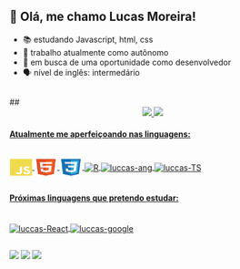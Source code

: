  ## 👋 Olá, me chamo Lucas Moreira!
 
 - 📚 estudando Javascript, html, css
 - 💼 trabalho atualmente como autônomo
 - 🙌 em busca de uma oportunidade como desenvolvedor
 - 🗣️ nível de inglês: intermedário
 
 ##
 
 <div align="center">
 <inframe ="https://giphy.com/embed/4rZA5D22301iMgrUNd" width="480" height="266" frameBorder="0" class="giphy-embed" allowFullScreen></inframe><p><a href="https://giphy.com/gifs/tecnicageracao-4rZA5D22301iMgrUNd"></a></p>
</div>
 ##
 
 <div align="center">
  <a href="https://github.com/luccasme">
  <img height="150em" src="https://github-readme-stats.vercel.app/api?username=luccasme&show_icons=true&theme=dark&include_all_commits=true&count_private=true">
  <img height="150em" src="https://github-readme-stats.vercel.app/api/top-langs/?username=luccasme&layout=compact&langs_count=7&theme=dark">
</div>
 
#### Atualmente me aperfeiçoando nas linguagens:
 <div style="display: inline_block"><br>
  <img align="center" alt="luccas-Js" height="30" width="40" src="https://raw.githubusercontent.com/devicons/devicon/master/icons/javascript/javascript-plain.svg">
  <img align="center" alt="luccas-HTML" height="30" width="40" src="https://raw.githubusercontent.com/devicons/devicon/master/icons/html5/html5-original.svg">
  <img align="center" alt="luccas-CSS" height="30" width="40" src="https://raw.githubusercontent.com/devicons/devicon/master/icons/css3/css3-original.svg">
  <img align="center" alt="R" height="30" width="40" src="https://cdn.jsdelivr.net/gh/devicons/devicon/icons/nodejs/nodejs-original.svg" />
  <img align="center" alt="luccas-ang" height="30" width="40" src="https://cdn.jsdelivr.net/gh/devicons/devicon/icons/angularjs/angularjs-original.svg" />
  <img align="center" alt="luccas-TS" height="30" width="40" src="https://cdn.jsdelivr.net/gh/devicons/devicon/icons/typescript/typescript-original.svg" />
  
##

#### Próximas linguagens que pretendo estudar:
<div style="display: inline_block"><br>
  
     
  <img align="center" alt="luccas-React" height="30" width="40" src="https://cdn.jsdelivr.net/gh/devicons/devicon/icons/react/react-original.svg" />
  <img align="center" alt="luccas-google" height="30" width="40" src="https://cdn.jsdelivr.net/gh/devicons/devicon/icons/googlecloud/googlecloud-original.svg" />
  
##

<div> 
  <a href="https://www.instagram.com/luccas.mn" target="_blank"><img src="https://img.shields.io/badge/-Instagram-%23E4405F?style=for-the-badge&logo=instagram&logoColor=white" target="_blank"></a>
 <a href="https://discord.gg/luccas.gg#5178" target="_blank"><img src="https://img.shields.io/badge/Discord-7289DA?style=for-the-badge&logo=discord&logoColor=white" target="_blank"></a> 
  <a href="https://www.linkedin.com/in/lucas-moreira-a75548232" target="_blank"><img src="https://img.shields.io/badge/-LinkedIn-%230077B5?style=for-the-badge&logo=linkedin&logoColor=white" target="_blank"></a> 
 
</div>

